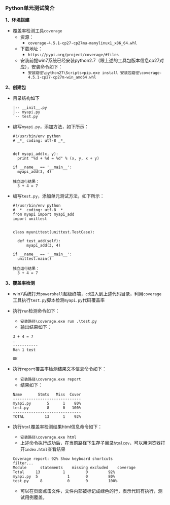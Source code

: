 ### Python单元测试简介

**1、环境搭建**
- 覆盖率检测工具`coverage`
  - 资源：
    - `coverage-4.5.1-cp27-cp27mu-manylinux1_x86_64.whl`
  - 下载地址：
    - `https://pypi.org/project/coverage/#files`
  - 安装前提win7系统已经安装python2.7（跟上述的工具包版本信息cp27对应），安装命令如下：
    - `安装路径\python27\Scripts>pip.exe install 安装包路径\coverage-4.5.1-cp27-cp27m-win_amd64.whl`
 
**2、创建包**
- 目录结构如下
  ```
  |-- __init__.py
  |-- myapi.py
  `-- test.py
  ```

- 编写`myapi.py`，添加方法，如下所示：
  ```
  #!/usr/bin/env python
  # _*_ coding: utf-8 _*_
  
  
  def myapi_add(x, y):
    print "%d + %d = %d" % (x, y, x + y)
    
  if __name__ == '__main__':
    myapi_add(3, 4)
  
  独立运行结果：
    3 + 4 = 7
  ```
  
- 编写`test.py`，添加单元测试方法，如下所示：
  ```
  #!/usr/bin/env python
  # _*_ coding: utf-8 _*_
  from myapi import myapi_add
  import unittest


  class myunittest(unittest.TestCase):

    def test_add(self):
        myapi_add(3, 4)

  if __name__ == '__main__':
    unittest.main()
    
  独立运行结果：
    3 + 4 = 7
  ```
  
**3、覆盖率检测**
- win7系统打开`powershell`超级终端，`cd`进入到上述代码目录，利用`coverage`工具执行`test.py`脚本检测`myapi.py`代码覆盖率
- 执行`run`检测命令如下：
  - `安装路径\coverage.exe run .\test.py`
  - 输出结果如下：
  ```
  3 + 4 = 7
  .
  -----------
  Ran 1 test

  OK
  ```
  
- 执行`report`覆盖率检测结果文本信息命令如下：
  - `安装路径\coverage.exe report`
  - 结果如下：
  ```
  Name       Stmts   Miss  Cover
  ------------------------------
  myapi.py       5      1    80%
  test.py        8      0   100%
  ------------------------------
  TOTAL         13      1    92%
  ```
- 执行`html`覆盖率检测结果html信息命令如下：
  - `安装路径\coverage.exe html`
  - 上述命令执行成功后，在当前路径下生存子目录`htmlcov`，可以用浏览器打开`index.html`查看结果
  ```
  Coverage report: 92% Show keyboard shortcuts 
  filter...
  Module	  statements	missing	excluded	coverage
  Total	    13	        1	      0	        92%
  myapi.py	5	          1	      0	        80%
  test.py	  8	          0	      0	        100%
  ```
  - 可以在页面点击文件，文件内部被标记成绿色的行，表示代码有执行，测试用例覆盖。
